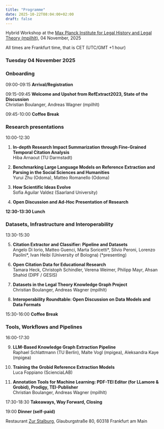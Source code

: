 ```yaml
---
title: "Programme"
date: 2025-10-22T08:04:00+02:00
draft: false
---
```


Hybrid Workshop at the [Max Planck Institute for Legal History and Legal Theory (mpilhlt)](https://www.lhlt.mpg.de/en/), 04 November, 2025

All times are Frankfurt time, that is CET (UTC/GMT +1 hour)

### Tuesday 04 November 2025


### Onboarding
09:00-09:15 **Arrival/Registration**

09:15-09:45 **Welcome and Upshot from RefExtract2023, State of the Discussion**<br>Christian Boulanger, Andreas Wagner (mpilhlt)

09:45-10:00 **Coffee Break**


### Research presentations

10:00-12:30 

1. **In-depth Research Impact Summarization through Fine-Grained Temporal Citation Analysis**<br>Hiba Arnaout (TU Darmstadt)

2. **Benchmarking Large Language Models on Reference Extraction and Parsing in the Social Sciences and Humanities** <br> Yurui Zhu (Odoma), Matteo Romanello (Odoma)

3. **How Scientific Ideas Evolve** <br> Sofía Aguilar Valdez (Saarland University)

4. **Open Discussion and Ad-Hoc Presentation of Research**

**12:30-13:30 Lunch**

### Datasets, Infrastructure and Interoperability

13:30-15:30

5. **Citation Extractor and Classifier: Pipeline and Datasets** <br>Angelo Di Iorio, Matteo Guenci, Marta Soricetti*, Silvio Peroni, Lorenzo Paolini*, Ivan Heibi (University of Bologna) (*presenting)

6. **Open Citation Data for Educational Research**<br>Tamara Heck, Christoph Schindler, Verena Weimer, Philipp Mayr, Ahsan Shahid (DIPF / GESIS)

7. **Datasets in the Legal Theory Knowledge Graph Project**<br>Christian Boulanger, Andreas Wagner (mpilhlt)

8. **Interoperability Roundtable: Open Discussion on Data Models and Data Formats**

15:30-16:00 **Coffee Break**

### Tools, Workflows and Pipelines

16:00-17:30 

9. **LLM-Based Knowledge Graph Extraction Pipeline**<br>Raphael Schlattmann (TU Berlin), Malte Vogl (mpigea), Aleksandra Kaye (mpigea)

10. **Training the Grobid Reference Extraction Models**<br>Luca Foppiano (ScienciaLAB)

11. **Annotation Tools for Machine Learning: PDF-TEI Editor (for LLamore & Grobid), Prodigy, TEI-Publisher**<br>Christian Boulanger, Andreas Wagner (mpilhlt)

17:30-18:30 **Takeaways, Way Forward, Closing**

19:00 **Dinner (self-paid)**

Restaurant [Zur Stalburg](https://stalburg-frankfurt.de/), Glauburgstraße 80, 60318 Frankfurt am Main
